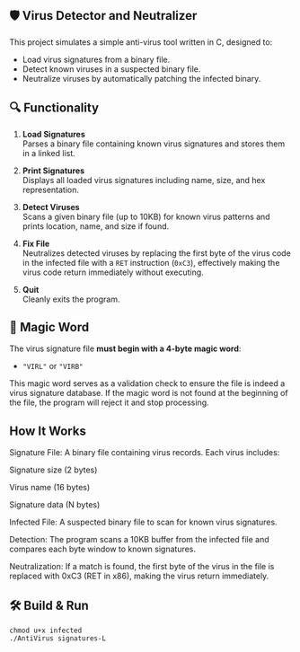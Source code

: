 🛡️ Virus Detector and Neutralizer
--------------------------------

This project simulates a simple anti-virus tool written in C, designed to:

- Load virus signatures from a binary file.
- Detect known viruses in a suspected binary file.
- Neutralize viruses by automatically patching the infected binary.

🔍 Functionality
----------------

1. **Load Signatures**  
   Parses a binary file containing known virus signatures and stores them in a linked list.

2. **Print Signatures**  
   Displays all loaded virus signatures including name, size, and hex representation.

3. **Detect Viruses**  
   Scans a given binary file (up to 10KB) for known virus patterns and prints location, name, and size if found.

4. **Fix File**  
   Neutralizes detected viruses by replacing the first byte of the virus code in the infected file with a `RET` instruction (`0xC3`), effectively making the virus code return immediately without executing.

5. **Quit**  
   Cleanly exits the program.

📄 Magic Word
-------------

The virus signature file **must begin with a 4-byte magic word**:  
- `"VIRL"` or `"VIRB"`  

This magic word serves as a validation check to ensure the file is indeed a virus signature database. If the magic word is not found at the beginning of the file, the program will reject it and stop processing.

How It Works
-------------

Signature File: A binary file containing virus records. Each virus includes:

Signature size (2 bytes)

Virus name (16 bytes)

Signature data (N bytes)

Infected File: A suspected binary file to scan for known virus signatures.

Detection: The program scans a 10KB buffer from the infected file and compares each byte window to known signatures.

Neutralization: If a match is found, the first byte of the virus in the file is replaced with 0xC3 (RET in x86), making the virus return immediately.

🛠️ Build & Run
--------------

```terminal
chmod u+x infected
./AntiVirus signatures-L
```
